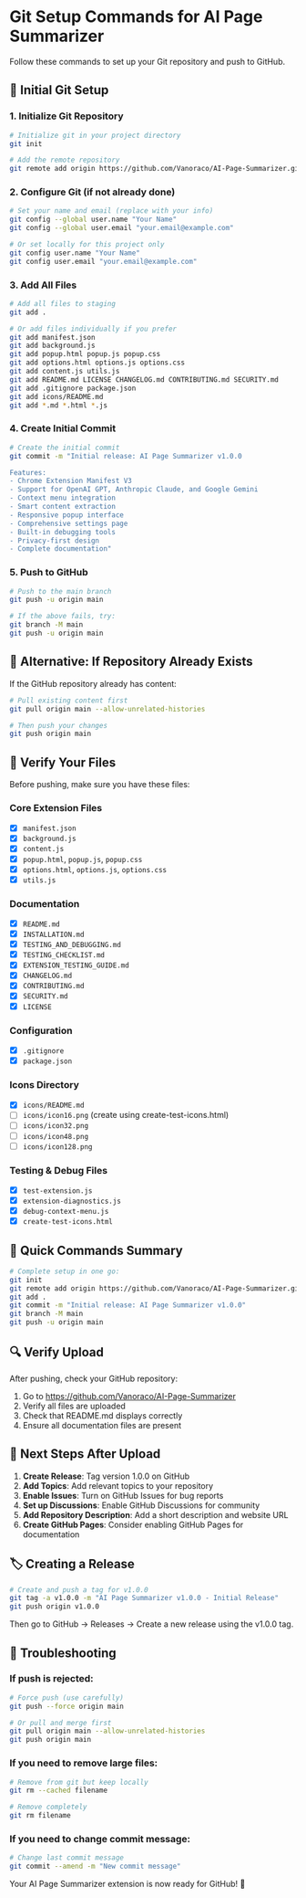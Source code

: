 # Git Setup Commands for AI Page Summarizer

Follow these commands to set up your Git repository and push to GitHub.

## 🚀 Initial Git Setup

### 1. Initialize Git Repository
```bash
# Initialize git in your project directory
git init

# Add the remote repository
git remote add origin https://github.com/Vanoraco/AI-Page-Summarizer.git
```

### 2. Configure Git (if not already done)
```bash
# Set your name and email (replace with your info)
git config --global user.name "Your Name"
git config --global user.email "your.email@example.com"

# Or set locally for this project only
git config user.name "Your Name"
git config user.email "your.email@example.com"
```

### 3. Add All Files
```bash
# Add all files to staging
git add .

# Or add files individually if you prefer
git add manifest.json
git add background.js
git add popup.html popup.js popup.css
git add options.html options.js options.css
git add content.js utils.js
git add README.md LICENSE CHANGELOG.md CONTRIBUTING.md SECURITY.md
git add .gitignore package.json
git add icons/README.md
git add *.md *.html *.js
```

### 4. Create Initial Commit
```bash
# Create the initial commit
git commit -m "Initial release: AI Page Summarizer v1.0.0

Features:
- Chrome Extension Manifest V3
- Support for OpenAI GPT, Anthropic Claude, and Google Gemini
- Context menu integration
- Smart content extraction
- Responsive popup interface
- Comprehensive settings page
- Built-in debugging tools
- Privacy-first design
- Complete documentation"
```

### 5. Push to GitHub
```bash
# Push to the main branch
git push -u origin main

# If the above fails, try:
git branch -M main
git push -u origin main
```

## 🔄 Alternative: If Repository Already Exists

If the GitHub repository already has content:

```bash
# Pull existing content first
git pull origin main --allow-unrelated-histories

# Then push your changes
git push origin main
```

## 📁 Verify Your Files

Before pushing, make sure you have these files:

### Core Extension Files
- [x] `manifest.json`
- [x] `background.js`
- [x] `content.js`
- [x] `popup.html`, `popup.js`, `popup.css`
- [x] `options.html`, `options.js`, `options.css`
- [x] `utils.js`

### Documentation
- [x] `README.md`
- [x] `INSTALLATION.md`
- [x] `TESTING_AND_DEBUGGING.md`
- [x] `TESTING_CHECKLIST.md`
- [x] `EXTENSION_TESTING_GUIDE.md`
- [x] `CHANGELOG.md`
- [x] `CONTRIBUTING.md`
- [x] `SECURITY.md`
- [x] `LICENSE`

### Configuration
- [x] `.gitignore`
- [x] `package.json`

### Icons Directory
- [x] `icons/README.md`
- [ ] `icons/icon16.png` (create using create-test-icons.html)
- [ ] `icons/icon32.png`
- [ ] `icons/icon48.png`
- [ ] `icons/icon128.png`

### Testing & Debug Files
- [x] `test-extension.js`
- [x] `extension-diagnostics.js`
- [x] `debug-context-menu.js`
- [x] `create-test-icons.html`

## 🎯 Quick Commands Summary

```bash
# Complete setup in one go:
git init
git remote add origin https://github.com/Vanoraco/AI-Page-Summarizer.git
git add .
git commit -m "Initial release: AI Page Summarizer v1.0.0"
git branch -M main
git push -u origin main
```

## 🔍 Verify Upload

After pushing, check your GitHub repository:
1. Go to https://github.com/Vanoraco/AI-Page-Summarizer
2. Verify all files are uploaded
3. Check that README.md displays correctly
4. Ensure all documentation files are present

## 📝 Next Steps After Upload

1. **Create Release**: Tag version 1.0.0 on GitHub
2. **Add Topics**: Add relevant topics to your repository
3. **Enable Issues**: Turn on GitHub Issues for bug reports
4. **Set up Discussions**: Enable GitHub Discussions for community
5. **Add Repository Description**: Add a short description and website URL
6. **Create GitHub Pages**: Consider enabling GitHub Pages for documentation

## 🏷️ Creating a Release

```bash
# Create and push a tag for v1.0.0
git tag -a v1.0.0 -m "AI Page Summarizer v1.0.0 - Initial Release"
git push origin v1.0.0
```

Then go to GitHub → Releases → Create a new release using the v1.0.0 tag.

## 🚨 Troubleshooting

### If push is rejected:
```bash
# Force push (use carefully)
git push --force origin main

# Or pull and merge first
git pull origin main --allow-unrelated-histories
git push origin main
```

### If you need to remove large files:
```bash
# Remove from git but keep locally
git rm --cached filename

# Remove completely
git rm filename
```

### If you need to change commit message:
```bash
# Change last commit message
git commit --amend -m "New commit message"
```

Your AI Page Summarizer extension is now ready for GitHub! 🎉
